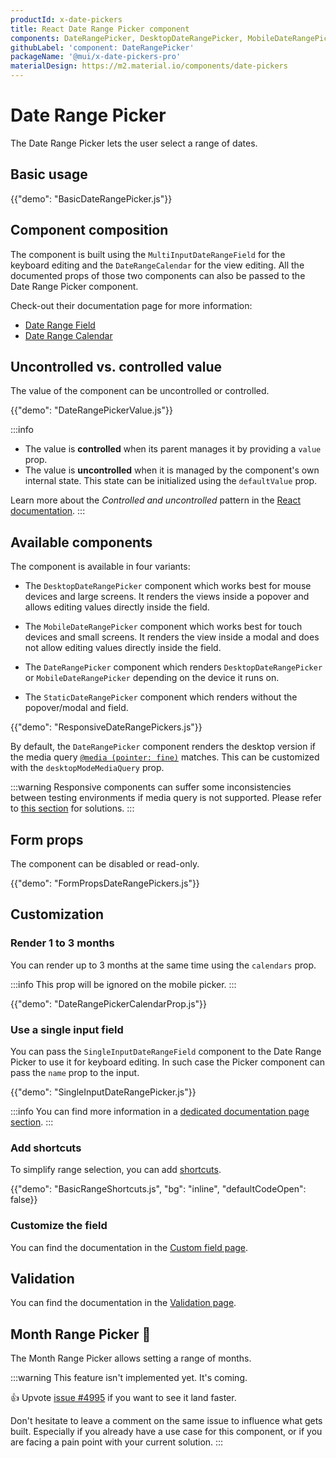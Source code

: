 ```yaml
---
productId: x-date-pickers
title: React Date Range Picker component
components: DateRangePicker, DesktopDateRangePicker, MobileDateRangePicker, StaticDateRangePicker, DateRangeCalendar, DateRangePickerDay
githubLabel: 'component: DateRangePicker'
packageName: '@mui/x-date-pickers-pro'
materialDesign: https://m2.material.io/components/date-pickers
---
```


# Date Range Picker [<span class="plan-pro"></span>](/x/introduction/licensing/#pro-plan 'Pro plan')

<p class="description">The Date Range Picker lets the user select a range of dates.</p>

## Basic usage

{{"demo": "BasicDateRangePicker.js"}}

## Component composition

The component is built using the `MultiInputDateRangeField` for the keyboard editing and the `DateRangeCalendar` for the view editing.
All the documented props of those two components can also be passed to the Date Range Picker component.

Check-out their documentation page for more information:

- [Date Range Field](/x/react-date-pickers/date-range-field/)
- [Date Range Calendar](/x/react-date-pickers/date-range-calendar/)

## Uncontrolled vs. controlled value

The value of the component can be uncontrolled or controlled.

{{"demo": "DateRangePickerValue.js"}}

:::info

- The value is **controlled** when its parent manages it by providing a `value` prop.
- The value is **uncontrolled** when it is managed by the component's own internal state. This state can be initialized using the `defaultValue` prop.

Learn more about the _Controlled and uncontrolled_ pattern in the [React documentation](https://react.dev/learn/sharing-state-between-components#controlled-and-uncontrolled-components).
:::

## Available components

The component is available in four variants:

- The `DesktopDateRangePicker` component which works best for mouse devices and large screens.
  It renders the views inside a popover and allows editing values directly inside the field.

- The `MobileDateRangePicker` component which works best for touch devices and small screens.
  It renders the view inside a modal and does not allow editing values directly inside the field.

- The `DateRangePicker` component which renders `DesktopDateRangePicker` or `MobileDateRangePicker` depending on the device it runs on.

- The `StaticDateRangePicker` component which renders without the popover/modal and field.

{{"demo": "ResponsiveDateRangePickers.js"}}

By default, the `DateRangePicker` component renders the desktop version if the media query [`@media (pointer: fine)`](https://developer.mozilla.org/en-US/docs/Web/CSS/@media/pointer) matches.
This can be customized with the `desktopModeMediaQuery` prop.

:::warning
Responsive components can suffer some inconsistencies between testing environments if media query is not supported.
Please refer to [this section](/x/react-date-pickers/base-concepts/#testing-caveats) for solutions.
:::

## Form props

The component can be disabled or read-only.

{{"demo": "FormPropsDateRangePickers.js"}}

## Customization

### Render 1 to 3 months

You can render up to 3 months at the same time using the `calendars` prop.

:::info
This prop will be ignored on the mobile picker.
:::

{{"demo": "DateRangePickerCalendarProp.js"}}

### Use a single input field

You can pass the `SingleInputDateRangeField` component to the Date Range Picker to use it for keyboard editing.
In such case the Picker component can pass the `name` prop to the input.

{{"demo": "SingleInputDateRangePicker.js"}}

:::info
You can find more information in a [dedicated documentation page section](/x/react-date-pickers/custom-field/#use-single-input-fields-on-range-pickers).
:::

### Add shortcuts

To simplify range selection, you can add [shortcuts](/x/react-date-pickers/shortcuts/#range-shortcuts).

{{"demo": "BasicRangeShortcuts.js", "bg": "inline", "defaultCodeOpen": false}}

### Customize the field

You can find the documentation in the [Custom field page](/x/react-date-pickers/custom-field/).

## Validation

You can find the documentation in the [Validation page](/x/react-date-pickers/validation/).

## Month Range Picker 🚧

The Month Range Picker allows setting a range of months.

:::warning
This feature isn't implemented yet. It's coming.

👍 Upvote [issue #4995](https://github.com/mui/mui-x/issues/4995) if you want to see it land faster.

Don't hesitate to leave a comment on the same issue to influence what gets built. Especially if you already have a use case for this component, or if you are facing a pain point with your current solution.
:::
